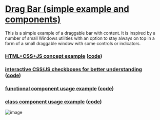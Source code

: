 # [Drag Bar (simple example and components)](https://github.com/UniBreakfast/drag-bar-component)

This is a simple example of a draggable bar with content. It is inspired by a number of small Windows utilities with an option to stay always on top in a form of a small draggable window with some controls or indicators.

### [HTML+CSS+JS concept example](https://unibreakfast.github.io/drag-bar-component/html-css-js-example) ([code](https://github.com/UniBreakfast/drag-bar-component/tree/master/html-css-example))
### [interactive CSS/JS checkboxes for better understanding](https://unibreakfast.github.io/drag-bar-component/interactive-css-js-checkboxes) ([code](https://github.com/UniBreakfast/drag-bar-component/tree/master/interactive-css-checkboxes))
### [functional component usage example](https://unibreakfast.github.io/drag-bar-component/use-functional-component) ([code](https://github.com/UniBreakfast/drag-bar-component/tree/master/use-functional-component))
### [class component usage example](https://unibreakfast.github.io/drag-bar-component/use-class-component) ([code](https://github.com/UniBreakfast/drag-bar-component/tree/master/use-class-component))

![image](https://user-images.githubusercontent.com/19654456/218321467-8a744268-28d7-42eb-9745-7047c984d149.png)
